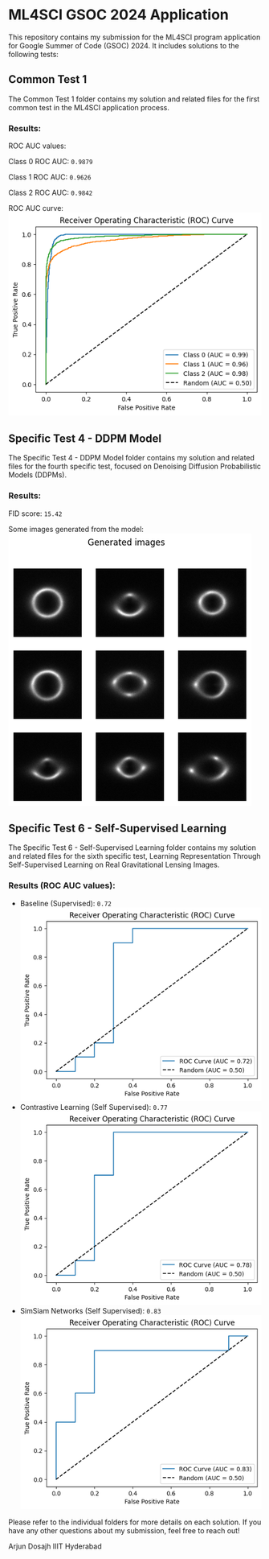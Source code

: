 # ML4SCI GSOC 2024 Application

This repository contains my submission for the ML4SCI program application for Google Summer of Code (GSOC) 2024. It includes solutions to the following tests:

## Common Test 1
The Common Test 1 folder contains my solution and related files for the first common test in the ML4SCI application process.

### Results:
ROC AUC values:

Class 0 ROC AUC: `0.9879`

Class 1 ROC AUC: `0.9626`

Class 2 ROC AUC: `0.9842`

ROC AUC curve:
![ROC Curve](./README_Assets/CommonTaskROC.png)

## Specific Test 4 - DDPM Model
The Specific Test 4 - DDPM Model folder contains my solution and related files for the fourth specific test, focused on Denoising Diffusion Probabilistic Models (DDPMs).

### Results:
FID score: `15.42`

Some images generated from the model:
![ROC Curve](./README_Assets/DDPM_Generated_images.png)

## Specific Test 6 - Self-Supervised Learning
The Specific Test 6 - Self-Supervised Learning folder contains my solution and related files for the sixth specific test, Learning Representation Through Self-Supervised Learning on Real Gravitational Lensing Images.

### Results (ROC AUC values):
- Baseline (Supervised): `0.72`
![ROC Curve](./README_Assets/SupervisedROC.png)
- Contrastive Learning (Self Supervised): `0.77`
![ROC Curve](./README_Assets/ContrastiveROC.png)
- SimSiam Networks (Self Supervised): `0.83`
![ROC Curve](./README_Assets/SimSiamROC.png)

Please refer to the individual folders for more details on each solution. If you have any other questions about my submission, feel free to reach out!

Arjun Dosajh
IIIT Hyderabad